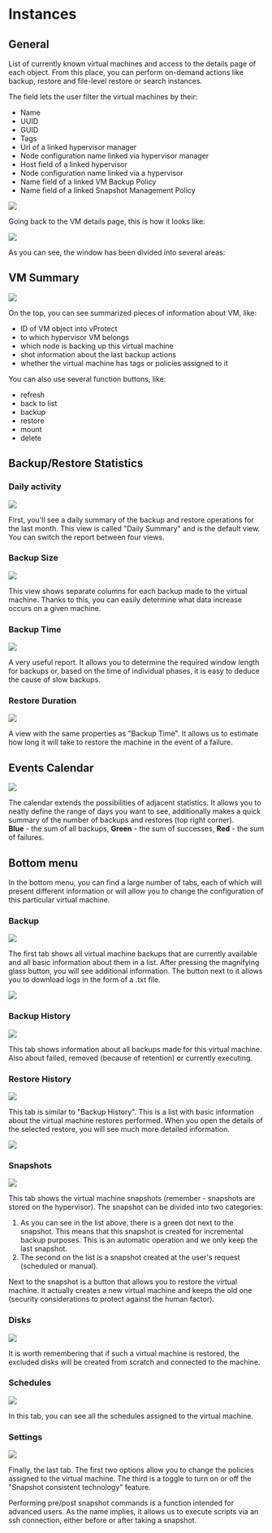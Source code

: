# Instances

## General

List of currently known virtual machines and access to the details page of each object. From this place, you can perform on-demand actions like backup, restore and file-level restore or search instances.

The field lets the user filter the virtual machines by their:

* Name 
* UUID 
* GUID 
* Tags 
* Url of a linked hypervisor manager
* Node configuration name linked via hypervisor manager 
* Host field of a linked hypervisor 
* Node configuration name linked via a hypervisor 
* Name field of a linked VM Backup Policy 
* Name field of a linked Snapshot Management Policy

![](../../../.gitbook/assets/instances%20%282%29%20%283%29%20%283%29%20%283%29%20%285%29.jpg)

Going back to the VM details page, this is how it looks like:

![](../../../.gitbook/assets/instances-vm-details-page.jpg)

As you can see, the window has been divided into several areas:

## VM Summary

![](../../../.gitbook/assets/instances-vm-details-page-vm-info.jpg)

On the top, you can see summarized pieces of information about VM, like:

* ID of VM object into vProtect  
* to which hypervisor VM belongs  
* which node is backing up this virtual machine  
* shot information about the last backup actions  
* whether the virtual machine has tags or policies assigned to it  

You can also use several function buttons, like:

* refresh  
* back to list  
* backup  
* restore  
* mount  
* delete

## Backup/Restore Statistics

### Daily activity

![](../../../.gitbook/assets/instances-vm-details-page-statistics.jpg)

First, you'll see a daily summary of the backup and restore operations for the last month. This view is called "Daily Summary" and is the default view. You can switch the report between four views.

### Backup Size

![](../../../.gitbook/assets/instances-vm-details-page-statistics-size.jpg)

This view shows separate columns for each backup made to the virtual machine. Thanks to this, you can easily determine what data increase occurs on a given machine.

### Backup Time

![](../../../.gitbook/assets/instances-vm-details-page-statistics-time.jpg)

A very useful report. It allows you to determine the required window length for backups or, based on the time of individual phases, it is easy to deduce the cause of slow backups.

### Restore Duration

![](../../../.gitbook/assets/instances-vm-details-page-statistics-restore.jpg)

A view with the same properties as "Backup Time". It allows us to estimate how long it will take to restore the machine in the event of a failure.

## Events Calendar

![](../../../.gitbook/assets/instances-vm-details-page-calendar.jpg)

The calendar extends the possibilities of adjacent statistics. It allows you to neatly define the range of days you want to see, additionally makes a quick summary of the number of backups and restores \(top right corner\).  
**Blue** - the sum of all backups, **Green** - the sum of successes, **Red** - the sum of failures.

## Bottom menu

In the bottom menu, you can find a large number of tabs, each of which will present different information or will allow you to change the configuration of this particular virtual machine.

### Backup

![](../../../.gitbook/assets/instances-vm-details-page-bottom-menu.jpg)

The first tab shows all virtual machine backups that are currently available and all basic information about them in a list. After pressing the magnifying glass button, you will see additional information. The button next to it allows you to download logs in the form of a .txt file.

![](../../../.gitbook/assets/instances-vm-details-page-bottom-menu-backups.jpg)

### Backup History

![](../../../.gitbook/assets/instances-vm-details-page-bottom-menu-backup-history.jpg)

This tab shows information about all backups made for this virtual machine. Also about failed, removed \(because of retention\) or currently executing.

### Restore History

![](../../../.gitbook/assets/instances-vm-details-page-bottom-menu-restore-history.jpg)

This tab is similar to "Backup History". This is a list with basic information about the virtual machine restores performed. When you open the details of the selected restore, you will see much more detailed information.

![](../../../.gitbook/assets/instances-vm-details-page-bottom-menu-restore-history-details.jpg)

### Snapshots

![](../../../.gitbook/assets/instances-vm-details-page-bottom-menu-snapshots%20%281%29.jpg)

This tab shows the virtual machine snapshots \(remember - snapshots are stored on the hypervisor\). The snapshot can be divided into two categories:  
1. As you can see in the list above, there is a green dot next to the snapshot. This means that this snapshot is created for incremental backup purposes. This is an automatic operation and we only keep the last snapshot.  
2. The second on the list is a snapshot created at the user's request \(scheduled or manual\).

Next to the snapshot is a button that allows you to restore the virtual machine. It actually creates a new virtual machine and keeps the old one \(security considerations to protect against the human factor\).

### Disks

![](../../../.gitbook/assets/instances-vm-details-page-bottom-menu-disks.jpg)

It is worth remembering that if such a virtual machine is restored, the excluded disks will be created from scratch and connected to the machine.

### Schedules

![](../../../.gitbook/assets/instances-vm-details-page-bottom-menu-schedules.jpg)

In this tab, you can see all the schedules assigned to the virtual machine.

### Settings

![](../../../.gitbook/assets/instances-vm-details-page-bottom-menu-settings.jpg)

Finally, the last tab. The first two options allow you to change the policies assigned to the virtual machine. The third is a toggle to turn on or off the "Snapshot consistent technology" feature.

Performing pre/post snapshot commands is a function intended for advanced users. As the name implies, it allows us to execute scripts via an ssh connection, either before or after taking a snapshot.

